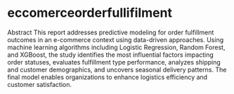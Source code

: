 # eccomerceorderfullifilment

Abstract
This report addresses predictive modeling for order fulfillment outcomes
in an e-commerce context using data-driven approaches. Using
machine learning algorithms including Logistic Regression, Random
Forest, and XGBoost, the study identifies the most influential factors
impacting order statuses, evaluates fulfillment type performance, analyzes
shipping and customer demographics, and uncovers seasonal
delivery patterns. The final model enables organizations to enhance
logistics efficiency and customer satisfaction.


